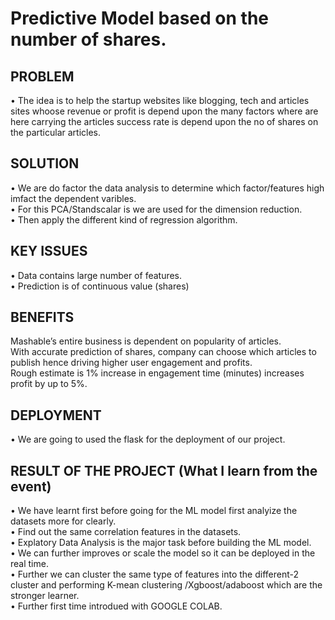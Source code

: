 # Predictive Model based on the number of shares.
## PROBLEM
• The idea is to help the startup websites like blogging, tech and articles sites whoose revenue or profit is depend 
upon the many factors where are here carrying the articles success rate is depend upon the no of shares on the particular articles.

## SOLUTION
• We are do factor the data analysis to determine which factor/features high imfact the dependent varibles.  
• For this PCA/Standscalar is we are used for the dimension reduction.  
• Then apply the different kind of regression algorithm.

## KEY ISSUES 
• Data contains large number of features.  
• Prediction is of continuous value (shares)   

## BENEFITS
Mashable’s entire business is dependent on popularity of articles.  
With accurate prediction of shares, company can choose which articles to publish hence driving higher user engagement and profits.  
Rough estimate is 1% increase in engagement time (minutes) increases profit by up to 5%.

## DEPLOYMENT
• We are going to used the flask for the deployment of our project.

## RESULT OF THE PROJECT (What I learn from the event) 
• We have learnt first before going for the ML model first analyize the datasets more for clearly.  
• Find out the same correlation features in the datasets.  
• Explatory Data Analysis is the major task before building the ML model.  
• We can further improves or scale the model so it can be deployed in the real time.  
• Further we can cluster the same type of features into the different-2 cluster and performing K-mean clustering /Xgboost/adaboost which are the stronger learner.  
• Further first time introdued with GOOGLE COLAB.

